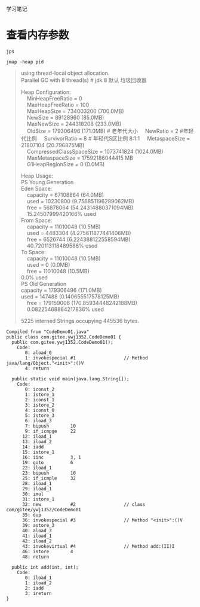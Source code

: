 学习笔记

# 查看内存参数

`jps`

`jmap -heap pid`

> using thread-local object allocation.  
> Parallel GC with 8 thread(s) # jdk 8 默认 垃圾回收器
> 
> Heap Configuration:  
>     MinHeapFreeRatio = 0  
>     MaxHeapFreeRatio = 100  
>     MaxHeapSize = 734003200 (700.0MB)  
>     NewSize = 89128960 (85.0MB)  
>     MaxNewSize = 244318208 (233.0MB)  
>     OldSize = 179306496 (171.0MB) # 老年代大小
>     NewRatio = 2 #年轻代比例
>     SurvivorRatio = 8 # 年轻代S区比例 8:1:1
>     MetaspaceSize = 21807104 (20.796875MB)  
>     CompressedClassSpaceSize = 1073741824 (1024.0MB)  
>     MaxMetaspaceSize = 17592186044415 MB  
>     G1HeapRegionSize = 0 (0.0MB)
> 
> Heap Usage:  
> PS Young Generation  
> Eden Space:  
>     capacity = 67108864 (64.0MB)  
>     used = 10230800 (9.756851196289062MB)  
>     free = 56878064 (54.24314880371094MB)  
>     15.24507999420166% used  
> From Space:  
>     capacity = 11010048 (10.5MB)  
>     used = 4483304 (4.275611877441406MB)  
>     free = 6526744 (6.224388122558594MB)  
>     40.720113118489586% used  
> To Space:  
>     capacity = 11010048 (10.5MB)  
>     used = 0 (0.0MB)  
>     free = 11010048 (10.5MB)  
> 0.0% used  
> PS Old Generation  
> capacity = 179306496 (171.0MB)  
> used = 147488 (0.140655517578125MB)  
>     free = 179159008 (170.85934448242188MB)  
>     0.08225468864217836% used
> 
> 5225 interned Strings occupying 445536 bytes.
>


```$xslt
Compiled from "CodeDemo01.java"
public class com.gitee.ywj1352.CodeDemo01 {
  public com.gitee.ywj1352.CodeDemo01();
    Code:
       0: aload_0
       1: invokespecial #1                  // Method java/lang/Object."<init>":()V
       4: return

  public static void main(java.lang.String[]);
    Code:
       0: iconst_2
       1: istore_1
       2: iconst_1
       3: istore_2
       4: iconst_0
       5: istore_3
       6: iload_3
       7: bipush        10
       9: if_icmpge     22
      12: iload_1
      13: iload_2
      14: iadd
      15: istore_1
      16: iinc          3, 1
      19: goto          6
      22: iload_1
      23: bipush        10
      25: if_icmple     32
      28: iload_1
      29: iload_1
      30: imul
      31: istore_1
      32: new           #2                  // class com/gitee/ywj1352/CodeDemo01
      35: dup
      36: invokespecial #3                  // Method "<init>":()V
      39: astore_3
      40: aload_3
      41: iload_1
      42: iload_2
      43: invokevirtual #4                  // Method add:(II)I
      46: istore        4
      48: return

  public int add(int, int);
    Code:
       0: iload_1
       1: iload_2
       2: iadd
       3: ireturn
}

```
